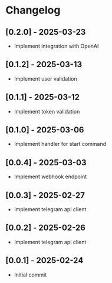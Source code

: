 # Changelog

## [0.2.0] - 2025-03-23
- Implement integration with OpenAI

## [0.1.2] - 2025-03-13
- Implement user validation

## [0.1.1] - 2025-03-12
- Implement token validation

## [0.1.0] - 2025-03-06
- Implement handler for start command

## [0.0.4] - 2025-03-03
- Implement webhook endpoint

## [0.0.3] - 2025-02-27
- Implement telegram api client

## [0.0.2] - 2025-02-26
- Implement telegram api client

## [0.0.1] - 2025-02-24
- Initial commit
